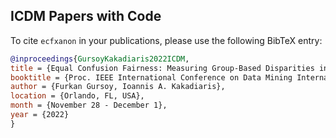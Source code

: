 ## ICDM Papers with Code


To cite ```ecfxanon``` in your publications, please use the following BibTeX entry:

```bibtex
@inproceedings{GursoyKakadiaris2022ICDM,
title = {Equal Confusion Fairness: Measuring Group-Based Disparities in Automated Decision Systems},
booktitle = {Proc. IEEE International Conference on Data Mining International Sustainable AI Workshop},
author = {Furkan Gursoy, Ioannis A. Kakadiaris},
location = {Orlando, FL, USA},
month = {November 28 - December 1},
year = {2022}
}
```